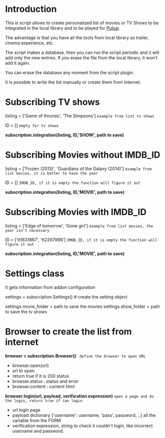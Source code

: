 Introduction
===================
This is script allows to create personalized list of movies or TV Shows to be integrated in the local library and to be played for [Pulsar](https://github.com/steeve/plugin.video.pulsar).

The advantage is that you have all the tools from local library as trailer, cinema experience, etc.

The script makes a database, then you can run the script periodic and it will add only the new entries.  If you erase the file from the local library, it won't add it again.

You can erase the database any moment from the script plugin.  

It is possible to write the list manually or create them from internet.

Subscribing TV shows
===================
listing = ['Game of thrones', 'The Simpsons']  `example from list tv shows`

ID = [] `empty for tv shows`

**subscription.integration(**listing, ID,'SHOW', path to save**)**

Subscribing Movies without IMDB_ID
===================================
listing = ['Frozen (2013)', 'Guardians of the Galaxy (2014)'] `example from list movies, it is better to have the year`

ID = [] `IMDB_ID, if it is empty the function will figure it out`

**subscription.integration(**listing, ID,'MOVIE', path to save**)**

Subscribing Movies with IMDB_ID
===============================
listing = ['Edge of tomorrow', 'Gone girl']  `example from list movies, the year isn't necessary`

ID = ['tt1631867', 'tt2267998'] `IMDB_ID, if it is empty the function will figure it out`

**subscription.integration(**listing, ID,'MOVIE', path to save**)**


Settings class
===============
It gets information from addon configuration

settings = subscription.Settings() # create the setting object

settings.movie_folder = path to save the movies
settings.show_folder = path to save the tv shows


Browser to create the list from internet
============================================
**browser = subscription.Browser()**  ` define the browser to open URL`
* browser.open(url)
* url to open
* return true if it is 200 status
* browser.status : status and error
* browser.content : content html

**browser.login(url, payload, verification expression)** `open a page and do the login, return true if can login`

* url login page
* payload dictionary {'username': username, 'pass', password, ..} all the variable from the FORM
* verification expression, string to check it couldn't login, like incorrect username and password.
